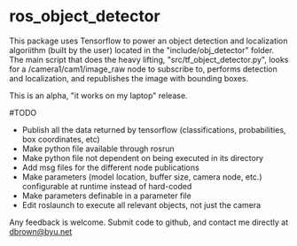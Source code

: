 # ros_object_detector

This package uses Tensorflow to power an object detection and localization algoriithm (built by the user) located in the "include/obj_detector" folder. 
The main script that does the heavy lifting, "src/tf_object_detector.py", looks for a /camera1/cam1/image_raw node to subscribe to, performs detection and localization, and republishes the image with bounding boxes.

This is an alpha, "it works on my laptop" release.

#TODO

- Publish all the data returned by tensorflow (classifications, probabilities, box coordinates, etc)
- Make python file available through rosrun
- Make python file not dependent on being executed in its directory
- Add msg files for the different node publications
- Make parameters (model location, buffer size, camera node, etc.) configurable at runtime instead of hard-coded 
- Make parameters definable in a parameter file
- Edit roslaunch to execute all relevant objects, not just the camera

Any feedback is welcome. Submit code to github, and contact me directly at dbrown@byu.net

